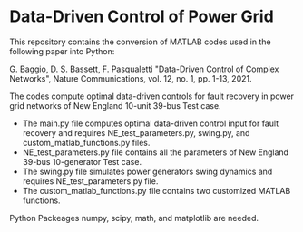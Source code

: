 # Data-Driven Control of Power Grid
This repository contains the conversion of MATLAB codes used in the following paper into Python:

G. Baggio, D. S. Bassett, F. Pasqualetti "Data-Driven Control of Complex Networks", Nature Communications, vol. 12, no. 1, pp. 1-13, 2021.

The codes compute optimal data-driven controls for fault recovery in power grid networks of New England 10-unit 39-bus Test case.

- The main.py file computes optimal data-driven control input for fault recovery and requires NE_test_parameters.py, swing.py, and custom_matlab_functions.py files.
- NE_test_parameters.py file contains all the parameters of New England 39-bus 10-generator Test case.
- The swing.py file simulates power generators swing dynamics and requires NE_test_parameters.py file.
- The custom_matlab_functions.py file contains two customized MATLAB functions.

Python Packeages numpy, scipy, math, and matplotlib are needed.
